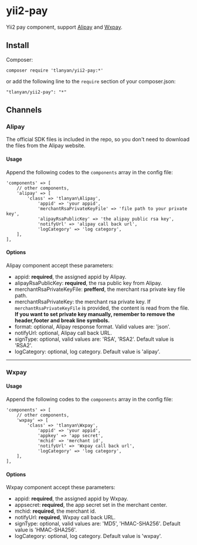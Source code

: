 # yii2-pay

Yii2 pay component, support [Alipay](https://alipay.com) and [Wxpay](https://pay.weixin.qq.com).

## Install

Composer:

    composer require 'tlanyan/yii2-pay:*'

or add the following line to the `require` section of your composer.json:

    "tlanyan/yii2-pay": "*"

## Channels

### Alipay

The official SDK files is included in the repo, so you don't need to download the files from the Alipay website.

#### Usage

Append the following codes to the `components` array in the config file:

    'components' => [
        // other components,
        'alipay' => [
            'class' => 'tlanyan\Alipay',
                'appid' => 'your appid',
                'merchantRsaPrivateKeyFile' => 'file path to your private key',
                'alipayRsaPublicKey' => 'the alipay public rsa key',
                'notifyUrl' => 'alipay call back url',
                'logCategory' => 'log category',
        ],
    ],

#### Options

Alipay component accept these parameters:

- appid: **required**, the assigned appid by Alipay.
- alipayRsaPublicKey: **required**, the rsa public key from Alipay.
- merchantRsaPrivateKeyFile: **prefferd**, the merchant rsa private key file path.
- merchantRsaPrivateKey: the merchant rsa private key. If `merchantRsaPrivateKeyFile` is provided, the content is read from the file. **If you want to set private key manually, remember to remove the header,footer and break line symbols.**
- format: optional, Alipay response format. Valid values are: 'json'.
- notifyUrl: optional, Alipay call back URL.
- signType: optional, valid values are: 'RSA', 'RSA2'. Default value is 'RSA2'.
- logCategory: optional, log category. Default value is 'alipay'.

****
### Wxpay

#### Usage

Append the following codes to the `components` array in the config file:

    'components' => [
        // other components,
        'wxpay' => [
            'class' => 'tlanyan\Wxpay',
                'appid' => 'your appid',
                'appkey' => 'app secret',
                'mchid' => 'merchant id',
                'notifyUrl' => 'Wxpay call back url',
                'logCategory' => 'log category',
        ],
    ],

#### Options

Wxpay component accept these parameters:

- appid: **required**, the assigned appid by Wxpay.
- appsecret: **required**, the app secret set in the merchant center.
- mchid: **required**, the merchant id.
- notifyUrl: **required**, Wxpay call back URL.
- signType: optional, valid values are: 'MD5', 'HMAC-SHA256'. Default value is 'HMAC-SHA256'.
- logCategory: optional, log category. Default value is 'wxpay'.
